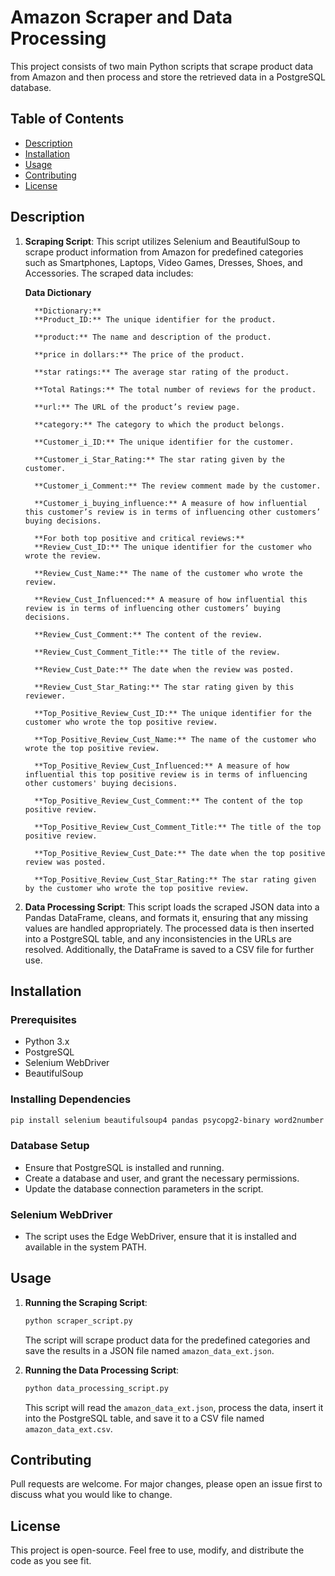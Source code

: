 # Amazon Scraper and Data Processing

This project consists of two main Python scripts that scrape product data from Amazon and then process and store the retrieved data in a PostgreSQL database.

## Table of Contents
- [Description](#description)
- [Installation](#installation)
- [Usage](#usage)
- [Contributing](#contributing)
- [License](#license)

## Description

1. **Scraping Script**: This script utilizes Selenium and BeautifulSoup to scrape product information from Amazon for predefined categories such as Smartphones, Laptops, Video Games, Dresses, Shoes, and Accessories. The scraped data includes:

   **Data Dictionary**

         **Dictionary:**
         **Product_ID:** The unique identifier for the product.

         **product:** The name and description of the product.

         **price in dollars:** The price of the product.

         **star ratings:** The average star rating of the product.

         **Total Ratings:** The total number of reviews for the product.

         **url:** The URL of the product’s review page.

         **category:** The category to which the product belongs.

         **Customer_i_ID:** The unique identifier for the customer.

         **Customer_i_Star_Rating:** The star rating given by the customer.

         **Customer_i_Comment:** The review comment made by the customer.

         **Customer_i_buying_influence:** A measure of how influential this customer’s review is in terms of influencing other customers’ buying decisions.

         **For both top positive and critical reviews:**
         **Review_Cust_ID:** The unique identifier for the customer who wrote the review.

         **Review_Cust_Name:** The name of the customer who wrote the review.

         **Review_Cust_Influenced:** A measure of how influential this review is in terms of influencing other customers’ buying decisions.

         **Review_Cust_Comment:** The content of the review.

         **Review_Cust_Comment_Title:** The title of the review.

         **Review_Cust_Date:** The date when the review was posted.

         **Review_Cust_Star_Rating:** The star rating given by this reviewer.

         **Top_Positive_Review_Cust_ID:** The unique identifier for the customer who wrote the top positive review.

         **Top_Positive_Review_Cust_Name:** The name of the customer who wrote the top positive review.

         **Top_Positive_Review_Cust_Influenced:** A measure of how influential this top positive review is in terms of influencing other customers' buying decisions.

         **Top_Positive_Review_Cust_Comment:** The content of the top positive review.

         **Top_Positive_Review_Cust_Comment_Title:** The title of the top positive review.

         **Top_Positive_Review_Cust_Date:** The date when the top positive review was posted.

         **Top_Positive_Review_Cust_Star_Rating:** The star rating given by the customer who wrote the top positive review.





2. **Data Processing Script**: This script loads the scraped JSON data into a Pandas DataFrame, cleans, and formats it, ensuring that any missing values are handled appropriately. The processed data is then inserted into a PostgreSQL table, and any inconsistencies in the URLs are resolved. Additionally, the DataFrame is saved to a CSV file for further use.

## Installation

### Prerequisites
- Python 3.x
- PostgreSQL
- Selenium WebDriver
- BeautifulSoup

### Installing Dependencies
```sh
pip install selenium beautifulsoup4 pandas psycopg2-binary word2number webdriver-manager
```

### Database Setup
- Ensure that PostgreSQL is installed and running.
- Create a database and user, and grant the necessary permissions.
- Update the database connection parameters in the script.

### Selenium WebDriver
- The script uses the Edge WebDriver, ensure that it is installed and available in the system PATH.

## Usage

1. **Running the Scraping Script**: 
   ```sh
   python scraper_script.py
   ```
   The script will scrape product data for the predefined categories and save the results in a JSON file named `amazon_data_ext.json`.

2. **Running the Data Processing Script**: 
   ```sh
   python data_processing_script.py
   ```
   This script will read the `amazon_data_ext.json`, process the data, insert it into the PostgreSQL table, and save it to a CSV file named `amazon_data_ext.csv`.

## Contributing

Pull requests are welcome. For major changes, please open an issue first to discuss what you would like to change.

## License

This project is open-source. Feel free to use, modify, and distribute the code as you see fit.